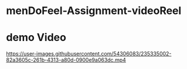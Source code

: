 # menDoFeel-Assignment-videoReel

# demo Video 

https://user-images.githubusercontent.com/54306083/235335002-82a3605c-261b-4313-a80d-0900e9a063dc.mp4

